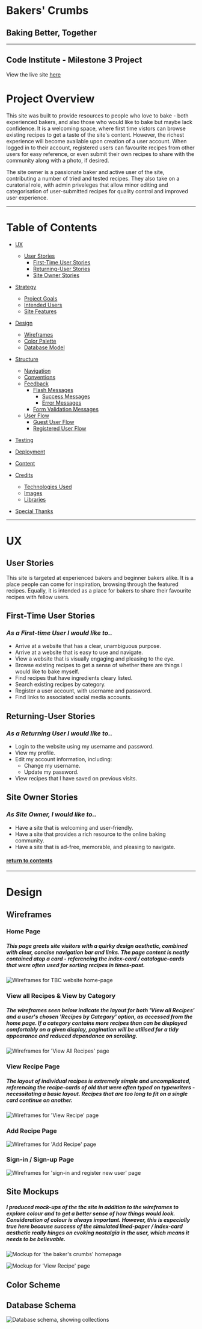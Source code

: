 # Bakers' Crumbs
## Baking Better, Together
---
## Code Institute - Milestone 3 Project

View the live site [here](link.placeholder.com)


<!--  placeholder for site mockup image, to be added later.. 

![Image of site mock-ups, displaying responsivity across devices](static/images/mockups.jpg) 

-->
# Project Overview
This site was built to provide resources to people who love to bake - both experienced bakers, and also those who would like to bake but maybe lack confidence. It is a welcoming space, where first time vistors can browse existing recipes to get a taste of the site's content. However, the richest experience will become available upon creation of a user account. When logged in to their account, registered users can favourite recipes from other users for easy reference, or even submit their own recipes to share with the community along with a photo, if desired. 

The site owner is a passionate baker and active user of the site, contributing a number of tried and tested recipes. They also take on a curatorial role, with admin priveleges that allow minor editing and categorisation of user-submitted recipes for quality control and improved user experience.

---

# Table of Contents

* [UX]()
    * [User Stories](#user-stories)
        * [First-Time User Stories](#first-time-user-stories)
        * [Returning-User Stories](#returning-time-user-stories)
        * [Site Owner Stories](#site-owner-stories)

* [Strategy]()
    * [Project Goals]()
    * [Intended Users]()
    * [Site Features]()

* [Design]()
    * [Wireframes]()
    * [Color Palette]()
    * [Database Model]()

* [Structure]()
    * [Navigation]()
    * [Conventions]()
    * [Feedback]()
        - [Flash Messages]()
            * [Success Messages]()
            * [Error Messages]()
        - [Form Validation Messages]()
    * [User Flow]()
        - [Guest User Flow]()
        - [Registered User Flow]()

* [Testing]()

* [Deployment]()

* [Content]()

* [Credits]()
    * [Technologies Used]()
    * [Images]()
    * [Libraries]()

* [Special Thanks]()

---

# UX
## User Stories

This site is targeted at experienced bakers and beginner bakers alike. It is a place people can come for inspiration, browsing through the featured recipes. Equally, it is intended as a place for bakers to share their favourite recipes with fellow users. 
## First-Time User Stories
### *As a First-time User I would like to..*

- Arrive at a website that has a clear, unambiguous purpose.
- Arrive at a website that is easy to use and navigate.
- View a website that is visually engaging and pleasing to the eye.
- Browse existing recipes to get a sense of whether there are things I would like to bake myself.
- Find recipes that have ingredients cleary listed.
- Search existing recipes by category.
- Register a user account, with username and password.
- Find links to associated social media accounts.

## Returning-User Stories
### *As a Returning User I would like to..*

- Login to the website using my username and password.
- View my profile.
- Edit my account information, including:
    * Change my username.
    * Update my password.
- View recipes that I have saved on previous visits.

## Site Owner Stories
### *As Site Owner, I would like to..*

- Have a site that is welcoming and user-friendly.
- Have a site that provides a rich resource to the online baking community.
- Have a site that is ad-free, memorable, and pleasing to navigate.
#### [return to contents](#table-of-contents)

---

# Design

## Wireframes

### Home Page

##### This page greets site visitors with a quirky design aesthetic, combined with clear, concise navigation bar and links. The page content is neatly contained atop a card - referencing the index-card / catalogue-cards that were often used for sorting recipes in times-past.

![Wireframes for TBC website home-page](docs/images/wireframes-home-page.png)

### View all Recipes & View by Category

##### The wireframes seen below indicate the layout for both 'View all Recipes' and a user's chosen 'Recipes by Category' option, as accessed from the home page. If a category contains more recipes than can be displayed comfortably on a given display, pagination will be utilised for a tidy appearance and reduced dependance on scrolling.

![Wireframes for 'View All Recipes' page](docs/images/wireframes-view-all-recipes.png)

### View Recipe Page

##### The layout of individual recipes is extremely simple and uncomplicated, referencing the recipe-cards of old that were often typed on typewriters - necessitating a basic layout. Recipes that are too long to fit on a single card continue on another.

![Wireframes for 'View Recipe' page](docs/images/wireframes-view-recipe.png)

### Add Recipe Page

![Wireframes for 'Add Recipe' page](docs/images/wireframes-add-recipe.png)

### Sign-in / Sign-up Page

![Wireframes for 'sign-in and register new user' page](docs/images/wireframes-signin-signup.png)

## Site Mockups

##### I produced mock-ups of the tbc site in addition to the wireframes to explore colour and to get a better sense of how things would look. Consideration of colour is always important. However, this is especially true here because success of the simulated lined-paper / index-card aesthetic really hinges on evoking nostalgia in the user, which means it needs to be believable.

![Mockup for 'the baker's crumbs' homepage](docs/images/mockup-tbc-homepage.png)

![Mockup for 'View Recipe' page](docs/images/mockup-tbc-recipe.png)
## Color Scheme

## Database Schema

![Database schema, showing collections](docs/images/db-schema.png) 